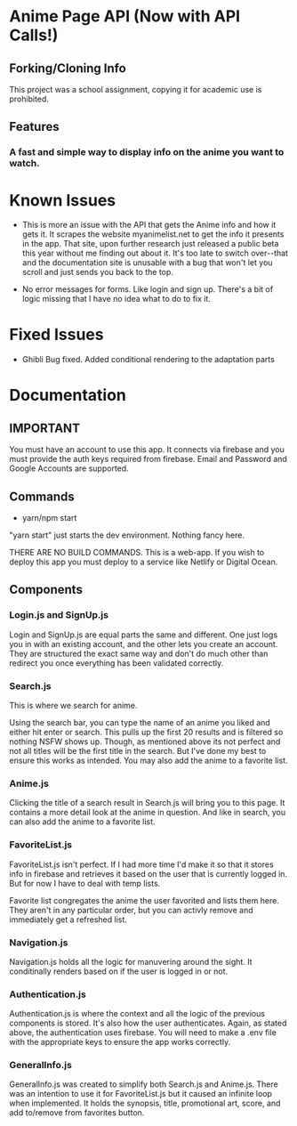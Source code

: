 # Anime Page API (Now with API Calls!)

## Forking/Cloning Info

This project was a school assignment, copying it for academic use is prohibited.

## Features

### A fast and simple way to display info on the anime you want to watch.

# Known Issues

- This is more an issue with the API that gets the Anime info and how it gets it. It scrapes the website myanimelist.net to get the info it presents in the app. That site, upon further research just released a public beta this year without me finding out about it. It's too late to switch over--that and the documentation site is unusable with a bug that won't let you scroll and just sends you back to the top.

- No error messages for forms. Like login and sign up. There's a bit of logic missing that I have no idea what to do to fix it.

# Fixed Issues

- Ghibli Bug fixed. Added conditional rendering to the adaptation parts

# Documentation

## IMPORTANT

You must have an account to use this app. It connects via firebase and you must provide the auth keys required from firebase. Email and Password and Google Accounts are supported.

## Commands

- yarn/npm start

"yarn start" just starts the dev environment. Nothing fancy here.

THERE ARE NO BUILD COMMANDS. This is a web-app. If you wish to deploy this app you must deploy to a service like Netlify or Digital Ocean.

## Components

### Login.js and SignUp.js

Login and SignUp.js are equal parts the same and different. One just logs you in with an existing account, and the other lets you create an account. They are structured the exact same way and don't do much other than redirect you once everything has been validated correctly.

### Search.js

This is where we search for anime.

Using the search bar, you can type the name of an anime you liked and either hit enter or search. This pulls up the first 20 results and is filtered so nothing NSFW shows up. Though, as mentioned above its not perfect and not all titles will be the first title in the search. But I've done my best to ensure this works as intended. You may also add the anime to a favorite list.

### Anime.js

Clicking the title of a search result in Search.js will bring you to this page. It contains a more detail look at the anime in question. And like in search, you can also add the anime to a favorite list.

### FavoriteList.js

FavoriteList.js isn't perfect. If I had more time I'd make it so that it stores info in firebase and retrieves it based on the user that is currently logged in. But for now I have to deal with temp lists.

Favorite list congregates the anime the user favorited and lists them here. They aren't in any particular order, but you can activly remove and immediately get a refreshed list.

### Navigation.js

Navigation.js holds all the logic for manuvering around the sight. It conditinally renders based on if the user is logged in or not.

### Authentication.js

Authentication.js is where the context and all the logic of the previous components is stored. It's also how the user authenticates. Again, as stated above, the authentication uses firebase. You will need to make a .env file with the appropriate keys to ensure the app works correctly.

### GeneralInfo.js

GeneralInfo.js was created to simplify both Search.js and Anime.js. There was an intention to use it for FavoriteList.js but it caused an infinite loop when implemented. It holds the synopsis, title, promotional art, score, and add to/remove from favorites button.
